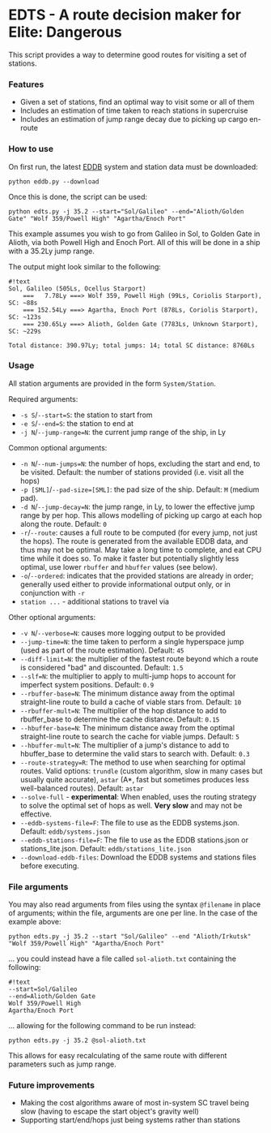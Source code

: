 # EDTS - A route decision maker for Elite: Dangerous #

This script provides a way to determine good routes for visiting a set of stations.

### Features ###

* Given a set of stations, find an optimal way to visit some or all of them
* Includes an estimation of time taken to reach stations in supercruise
* Includes an estimation of jump range decay due to picking up cargo en-route

### How to use ###

On first run, the latest [EDDB](http://eddb.io) system and station data must be downloaded:

`python eddb.py --download`

Once this is done, the script can be used:

`python edts.py -j 35.2 --start="Sol/Galileo" --end="Alioth/Golden Gate" "Wolf 359/Powell High" "Agartha/Enoch Port"`

This example assumes you wish to go from Galileo in Sol, to Golden Gate in Alioth, via both Powell High and Enoch Port. All of this will be done in a ship with a 35.2Ly jump range.

The output might look similar to the following:
```
#!text
Sol, Galileo (505Ls, Ocellus Starport)
    ===   7.78Ly ===> Wolf 359, Powell High (99Ls, Coriolis Starport), SC: ~88s
    === 152.54Ly ===> Agartha, Enoch Port (878Ls, Coriolis Starport), SC: ~123s
    === 230.65Ly ===> Alioth, Golden Gate (7783Ls, Unknown Starport), SC: ~229s

Total distance: 390.97Ly; total jumps: 14; total SC distance: 8760Ls
```

### Usage ###
All station arguments are provided in the form `System/Station`.

Required arguments:

* `-s S`/`--start=S`: the station to start from
* `-e S`/`--end=S`: the station to end at
* `-j N`/`--jump-range=N`: the current jump range of the ship, in Ly

Common optional arguments:

* `-n N`/`--num-jumps=N`: the number of hops, excluding the start and end, to be visited. Default: the number of stations provided (i.e. visit all the hops)
* `-p [SML]`/`--pad-size=[SML]`: the pad size of the ship. Default: `M` (medium pad).
* `-d N`/`--jump-decay=N`: the jump range, in Ly, to lower the effective jump range by per hop. This allows modelling of picking up cargo at each hop along the route. Default: `0`
* `-r`/`--route`: causes a full route to be computed (for every jump, not just the hops). The route is generated from the available EDDB data, and thus may not be optimal. May take a long time to complete, and eat CPU time while it does so. To make it faster but potentially slightly less optimal, use lower `rbuffer` and `hbuffer` values (see below).
* `-o`/`--ordered`: indicates that the provided stations are already in order; generally used either to provide informational output only, or in conjunction with `-r`
* `station ...` - additional stations to travel via

Other optional arguments:

* `-v N`/`--verbose=N`: causes more logging output to be provided
* `--jump-time=N`: the time taken to perform a single hyperspace jump (used as part of the route estimation). Default: `45`
* `--diff-limit=N`: the multiplier of the fastest route beyond which a route is considered "bad" and discounted. Default: `1.5`
* `--slf=N`: the multiplier to apply to multi-jump hops to account for imperfect system positions. Default: `0.9`
* `--rbuffer-base=N`: The minimum distance away from the optimal straight-line route to build a cache of viable stars from. Default: `10`
* `--rbuffer-mult=N`: The multiplier of the hop distance to add to rbuffer_base to determine the cache distance. Default: `0.15`
* `--hbuffer-base=N`: The minimum distance away from the optimal straight-line route to search the cache for viable jumps. Default: `5`
* `--hbuffer-mult=N`: The multiplier of a jump's distance to add to hbuffer_base to determine the valid stars to search with. Default: `0.3`
* `--route-strategy=R`: The method to use when searching for optimal routes. Valid options: `trundle` (custom algorithm, slow in many cases but usually quite accurate), `astar` (A*, fast but sometimes produces less well-balanced routes). Default: `astar`
* `--solve-full` - **experimental**: When enabled, uses the routing strategy to solve the optimal set of hops as well. **Very slow** and may not be effective.
* `--eddb-systems-file=F`: The file to use as the EDDB systems.json. Default: `eddb/systems.json`
* `--eddb-stations-file=F`: The file to use as the EDDB stations.json or stations_lite.json. Default: `eddb/stations_lite.json`
* `--download-eddb-files`: Download the EDDB systems and stations files before executing.

### File arguments ###

You may also read arguments from files using the syntax `@filename` in place of arguments; within the file, arguments are one per line. In the case of the example above:

`python edts.py -j 35.2 --start "Sol/Galileo" --end "Alioth/Irkutsk" "Wolf 359/Powell High" "Agartha/Enoch Port"`

... you could instead have a file called `sol-alioth.txt` containing the following:

```
#!text
--start=Sol/Galileo
--end=Alioth/Golden Gate
Wolf 359/Powell High
Agartha/Enoch Port
```

... allowing for the following command to be run instead:

`python edts.py -j 35.2 @sol-alioth.txt`

This allows for easy recalculating of the same route with different parameters such as jump range.

### Future improvements ###

* Making the cost algorithms aware of most in-system SC travel being slow (having to escape the start object's gravity well)
* Supporting start/end/hops just being systems rather than stations